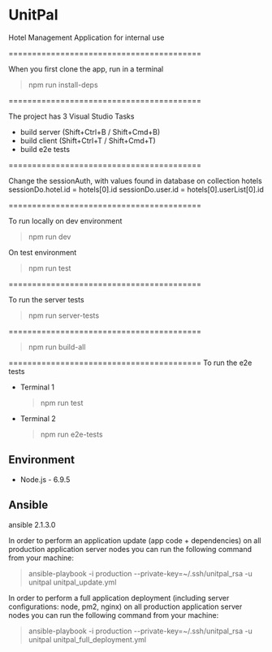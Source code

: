 # UnitPal

Hotel Management Application for internal use

=========================================

When you first clone the app, run in a terminal
> npm run install-deps

=========================================

The project has 3 Visual Studio Tasks
 - build server (Shift+Ctrl+B / Shift+Cmd+B)
 - build client (Shift+Ctrl+T / Shift+Cmd+T)
 - build e2e tests

=========================================

Change the sessionAuth, with values found in database on collection hotels
	sessionDo.hotel.id = hotels[0].id
	sessionDo.user.id = hotels[0].userList[0].id

=========================================

To run locally on dev environment
> npm run dev

On test environment
> npm run test

=========================================

To run the server tests
> npm run server-tests

=========================================

> npm run build-all

=========================================
To run the e2e tests
 - Terminal 1
	> npm run test
 - Terminal 2
	> npm run e2e-tests


## Environment

 - Node.js - 6.9.5

## Ansible
ansible 2.1.3.0

In order to perform an application update (app code + dependencies) on all production application server nodes you can run the following command from your machine:
> ansible-playbook -i production --private-key=~/.ssh/unitpal_rsa -u unitpal unitpal_update.yml

In order to perform a full application deployment (including server configurations: node, pm2, nginx) on all production application server nodes you can run the following command from your machine:
> ansible-playbook -i production --private-key=~/.ssh/unitpal_rsa -u unitpal unitpal_full_deployment.yml